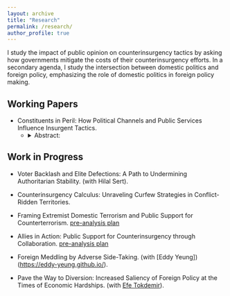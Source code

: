 ```yaml
---
layout: archive
title: "Research"
permalink: /research/
author_profile: true
---
```



I study the impact of public opinion on counterinsurgency tactics by asking how governments mitigate the costs of their counterinsurgency efforts. In a secondary agenda, I study the intersection between domestic politics and foreign policy, emphasizing the role of domestic politics in foreign policy making.


## Working Papers

- Constituents in Peril: How Political Channels and Public Services Influence Insurgent Tactics.
  -   <details>

        <summary>Abstract:</summary>
        Insurgents may risk their constituents' lives and protect themselves by conducting more indirect attacks against incumbent forces. Existing scholarship emphasizes the costs of civilian victimization on the responsible warring party. Extending this line of research, I ask under what conditions insurgent groups accept these costs, risking their own constituents' lives. I posit that insurgents employ riskier tactics that can put constituents' lives in danger when constituents are more likely to support the insurgency because of a lack of political channels and insufficient government public services. I test the implications of this theory using micro-level event data on construction and violence in Iraq from 2004 to 2009, survey data from Mosul after the city's liberation from the Islamic State, and cross-national data from over ninety conflicts from 1989 to 2013. I show that the increase in viable political channels, such as government centers or peace negotiations, exerts a substantial mitigating effect on the likelihood of insurgents engaging in indirect attacks within regions densely populated by their constituents. I also show that insurgents victimize civilians less when they do not provide public services better than the government. These outcomes highlight the broader significance of maintaining open political channels of communication with insurgent constituents and providing public services as the government, as they shape not only the relationship between the government and its citizens but also the dynamics between insurgent groups and their constituents.

     
## Work in Progress
- Voter Backlash and Elite Defections: A Path to Undermining Authoritarian Stability. (with Hilal Sert).

- Counterinsurgency Calculus: Unraveling Curfew Strategies in Conflict-Ridden Territories.
  
- Framing Extremist Domestic Terrorism and Public Support for Counterterrorism. [pre-analysis plan](https://osf.io/x2r6d)

- Allies in Action: Public Support for Counterinsurgency through Collaboration. [pre-analysis plan](https://osf.io/vqzgr)

- Foreign Meddling by Adverse Side-Taking. (with [Eddy Yeung])(https://eddy-yeung.github.io/).

- Pave the Way to Diversion: Increased Saliency of Foreign Policy at the Times of Economic Hardships. (with [Efe Tokdemir](https://www.efetokdemir.com/)).


